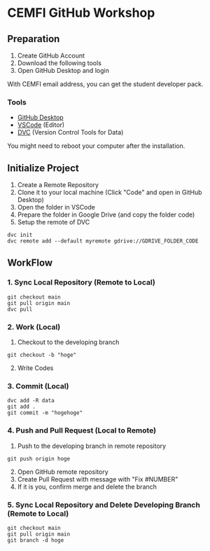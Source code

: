 # CEMFI GitHub Workshop

## Preparation
1. Create GitHub Account 
1. Download the following tools
1. Open GitHub Desktop and login

With CEMFI email address, you can get the student developer pack.

### Tools
- [GitHub Desktop](https://desktop.github.com/)
- [VSCode](https://code.visualstudio.com/) (Editor)
- [DVC](https://dvc.org/) (Version Control Tools for Data)

You might need to reboot your computer after the installation.

## Initialize Project
1. Create a Remote Repository
1. Clone it to your local machine (Click "Code" and open in GitHub Desktop)
1. Open the folder in VSCode
1. Prepare the folder in Google Drive (and copy the folder code)
1. Setup the remote of DVC
```
dvc init
dvc remote add --default myremote gdrive://GDRIVE_FOLDER_CODE
```

## WorkFlow
### 1. Sync Local Repository (Remote to Local)
```
git checkout main
git pull origin main
dvc pull
```
### 2. Work (Local)
1. Checkout to the developing branch
```
git checkout -b "hoge"
```
2. Write Codes
### 3. Commit (Local)
```
dvc add -R data
git add .
git commit -m "hogehoge"
```
### 4. Push and Pull Request (Local to Remote)
1. Push to the developing branch in remote repository
```
git push origin hoge
```
2. Open GitHub remote repository
3. Create Pull Request with message with "Fix #NUMBER"
4. If it is you, confirm merge and delete the branch

### 5. Sync Local Repository and Delete Developing Branch (Remote to Local)
```
git checkout main
git pull origin main
git branch -d hoge
```